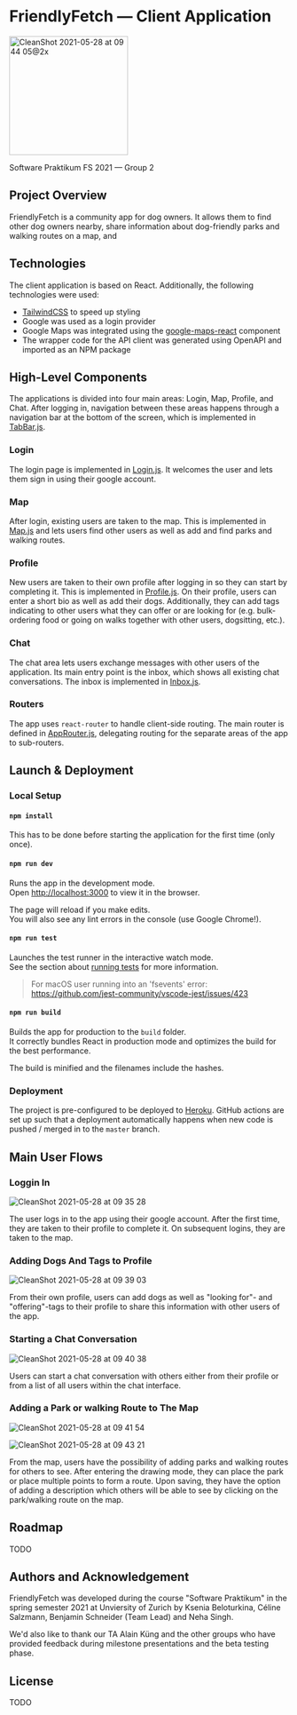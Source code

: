 # FriendlyFetch — Client Application

<img width="214" alt="CleanShot 2021-05-28 at 09 44 05@2x" src="https://user-images.githubusercontent.com/18404509/119948598-4694f200-bf99-11eb-8ce3-6d3f5cf0e2ea.png">

Software Praktikum FS 2021 — Group 2

## Project Overview

FriendlyFetch is a community app for dog owners. It allows them to find other dog owners nearby, share information about dog-friendly parks and walking routes on a map, and 

## Technologies

The client application is based on React. Additionally, the following technologies were used:

- [TailwindCSS](https://tailwindcss.com) to speed up styling
- Google was used as a login provider
- Google Maps was integrated using the [google-maps-react](https://github.com/fullstackreact/google-maps-react) component
- The wrapper code for the API client was generated using OpenAPI and imported as an NPM package


## High-Level Components

The applications is divided into four main areas: Login, Map, Profile, and Chat. After logging in, navigation between these areas happens through a navigation bar at the bottom of the screen, which is implemented in [TabBar.js](src/views/TabBar.js).

### Login

The login page is implemented in [Login.js](src/components/login/Login.js). It welcomes the user and lets them sign in using their google account.

### Map

After login, existing users are taken to the map. This is implemented in [Map.js](src/components/map/Map.js) and lets users find other users as well as add and find parks and walking routes.

### Profile

New users are taken to their own profile after logging in so they can start by completing it. This is implemented in [Profile.js](src/components/profile/Profile.js). On their profile, users can enter a short bio as well as add their dogs. Additionally, they can add tags indicating to other users what they can offer or are looking for (e.g. bulk-ordering food or going on walks together with other users, dogsitting, etc.).

### Chat

The chat area lets users exchange messages with other users of the application. Its main entry point is the inbox, which shows all existing chat conversations. The inbox is implemented in [Inbox.js](src/components/chat/Inbox.js).

### Routers

The app uses `react-router` to handle client-side routing. The main router is defined in [AppRouter.js](src/components/shared/routers/AppRouter.js), delegating routing for the separate areas of the app to sub-routers.


## Launch & Deployment

### Local Setup

#### `npm install`

This has to be done before starting the application for the first time (only once).

#### `npm run dev`

Runs the app in the development mode.<br>
Open [http://localhost:3000](http://localhost:3000) to view it in the browser.

The page will reload if you make edits.<br>
You will also see any lint errors in the console (use Google Chrome!).

#### `npm run test`

Launches the test runner in the interactive watch mode.<br>
See the section about [running tests](https://facebook.github.io/create-react-app/docs/running-tests) for more information.

> For macOS user running into an 'fsevents' error: https://github.com/jest-community/vscode-jest/issues/423


#### `npm run build`

Builds the app for production to the `build` folder.<br>
It correctly bundles React in production mode and optimizes the build for the best performance.

The build is minified and the filenames include the hashes.


### Deployment

The project is pre-configured to be deployed to [Heroku](https://heroku.com). GitHub actions are set up such that a deployment automatically happens when new code is pushed / merged in to the `master` branch.


## Main User Flows

### Loggin In

![CleanShot 2021-05-28 at 09 35 28](https://user-images.githubusercontent.com/18404509/119947793-6b3c9a00-bf98-11eb-8e81-3846d522c4de.gif)

The user logs in to the app using their google account. After the first time, they are taken to their profile to complete it. On subsequent logins, they are taken to the map.

### Adding Dogs And Tags to Profile

![CleanShot 2021-05-28 at 09 39 03](https://user-images.githubusercontent.com/18404509/119948020-b22a8f80-bf98-11eb-8f40-9875b312f0f9.gif)

From their own profile, users can add dogs as well as "looking for"- and "offering"-tags to their profile to share this information with other users of the app.

### Starting a Chat Conversation

![CleanShot 2021-05-28 at 09 40 38](https://user-images.githubusercontent.com/18404509/119948158-d9815c80-bf98-11eb-9bfc-7596b7f493fe.gif)

Users can start a chat conversation with others either from their profile or from a list of all users within the chat interface.

### Adding a Park or walking Route to The Map

![CleanShot 2021-05-28 at 09 41 54](https://user-images.githubusercontent.com/18404509/119948416-1a797100-bf99-11eb-8862-03424ddf95e3.gif)

![CleanShot 2021-05-28 at 09 43 21](https://user-images.githubusercontent.com/18404509/119948575-4137a780-bf99-11eb-93fd-2740787498f1.gif)

From the map, users have the possibility of adding parks and walking routes for others to see. After entering the drawing mode, they can place the park or place multiple points to form a route. Upon saving, they have the option of adding a description which others will be able to see by clicking on the park/walking route on the map.


## Roadmap

TODO

## Authors and Acknowledgement

FriendlyFetch was developed during the course "Software Praktikum" in the spring semester 2021 at Unviersity of Zurich by Ksenia Beloturkina, Céline Salzmann, Benjamin Schneider (Team Lead) and Neha Singh.

We'd also like to thank our TA Alain Küng and the other groups who have provided feedback during milestone presentations and the beta testing phase.


## License

TODO
